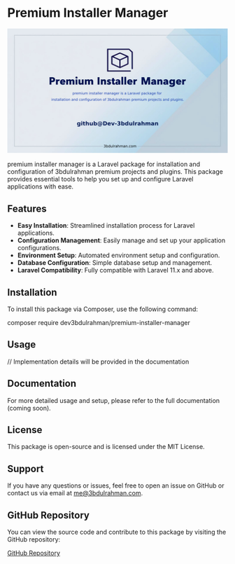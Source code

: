 # Premium Installer Manager
<p align="center"><a target="_blank" href="https://3bdulrahman.com"><img src="/assets/images/premium installer manager.png" alt="premium installer manager"></a></p>
premium installer manager is a Laravel package for installation and configuration of 3bdulrahman premium projects and plugins. This package provides essential tools to help you set up and configure Laravel applications with ease.

## Features

- **Easy Installation**: Streamlined installation process for Laravel applications.
- **Configuration Management**: Easily manage and set up your application configurations.
- **Environment Setup**: Automated environment setup and configuration.
- **Database Configuration**: Simple database setup and management.
- **Laravel Compatibility**: Fully compatible with Laravel 11.x and above.

## Installation

To install this package via Composer, use the following command:


composer require dev3bdulrahman/premium-installer-manager


## Usage


// Implementation details will be provided in the documentation


## Documentation

For more detailed usage and setup, please refer to the full documentation (coming soon).

## License

This package is open-source and is licensed under the MIT License.

## Support

If you have any questions or issues, feel free to open an issue on GitHub or contact us via email at [me@3bdulrahman.com](mailto:me@3bdulrahman.com).

## GitHub Repository

You can view the source code and contribute to this package by visiting the GitHub repository:

[GitHub Repository](https://github.com/Dev-3bdulrahman/premium-installer-manager)
